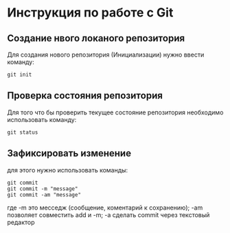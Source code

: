 # **Инструкция по работе с Git**

## Создание нвого локаного репозитория

Для создания нового репозитория (Инициализации) нужно ввести команду:

    git init

## Проверка состояния репозитория 

Для того что бы проверить текущее состояние репозитория необходимо использовать команду:

    git status

## Зафиксировать изменение

для этого нужно использовать команды:

    git commit
    git commit -m "message"
    git commit -am "message"
где -m это месседж (сообщение, коментарий к сохранению);
-am позволяет совместить add и -m;
-a сделать commit через текстовый редактор 
